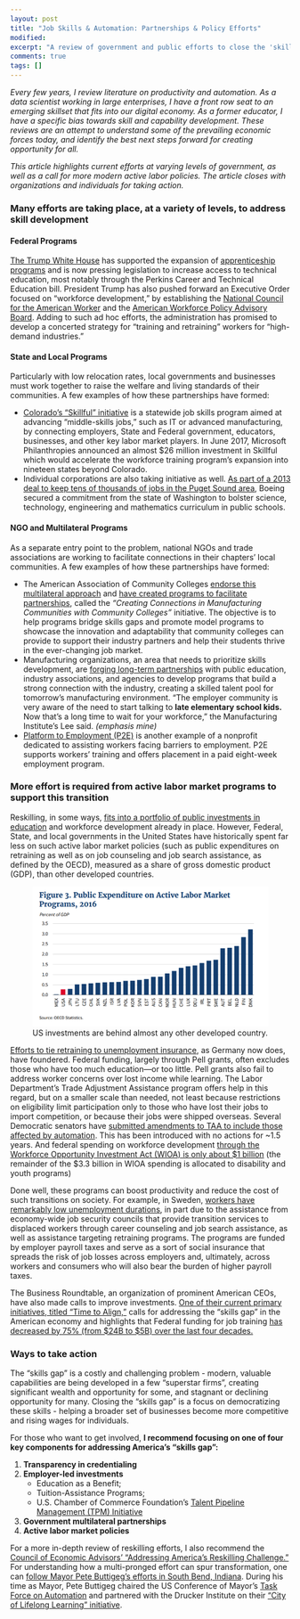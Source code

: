 ```yaml
---
layout: post
title: "Job Skills & Automation: Partnerships & Policy Efforts"
modified:
excerpt: "A review of government and public efforts to close the 'skills gap.'"
comments: true
tags: []
---
```


*Every few years, I review literature on productivity and automation. As a data scientist working in large enterprises, I have a front row seat to an emerging skillset that fits into our digital economy. As a former educator, I have a specific bias towards skill and capability development. 
These reviews are an attempt to understand some of the prevailing economic forces today, and identify the best next steps forward for creating opportunity for all.*

*This article highlights current efforts at varying levels of government, as well as a call for more modern active labor policies. The article closes with organizations and individuals for taking action.*

### Many efforts are taking place, at a variety of levels, to address skill development

#### Federal Programs 
[The Trump White House][0] has supported the expansion of [apprenticeship programs][1] and is now pressing legislation to increase access to technical education, most notably through the Perkins Career and Technical Education bill. President Trump has also pushed forward an Executive Order focused on “workforce development,” by establishing the [National Council for the American Worker][2] and the [American Workforce Policy Advisory Board][3]. Adding to such ad hoc efforts, the administration has promised to develop a concerted strategy for “training and retraining” workers for “high-demand industries.”

#### State and Local Programs 
Particularly with low relocation rates, local governments and businesses must work together to raise the welfare and living standards of their communities. A few examples of how these partnerships have formed:
* [Colorado’s “Skillful” initiative][4] is a statewide job skills program aimed at advancing “middle-skills jobs,” such as IT or advanced manufacturing, by connecting employers, State and Federal government, educators, businesses, and other key labor market players. In June 2017, Microsoft Philanthropies announced an almost $26 million investment in Skillful which would accelerate the workforce training program’s expansion into nineteen states beyond Colorado.
* Individual corporations are also taking initiative as well. [As part of a 2013 deal to keep tens of thousands of jobs in the Puget Sound area][5], Boeing secured a commitment from the state of Washington to bolster science, technology, engineering and mathematics curriculum in public schools.

#### NGO and Multilateral Programs
As a separate entry point to the problem, national NGOs and trade associations are working to facilitate connections in their chapters’ local communities. A few examples of how these partnerships have formed:
* The American Association of Community Colleges [endorse this multilateral approach][6] and [have created programs to facilitate partnerships][7], called the *“Creating Connections in Manufacturing Communities with Community Colleges”* initiative. The objective is to help programs bridge skills gaps and promote model programs to showcase the innovation and adaptability that community colleges can provide to support their industry partners and help their students thrive in the ever-changing job market.
* Manufacturing organizations, an area that needs to prioritize skills development, are [forging long-term partnerships][8] with public education, industry associations, and agencies to develop programs that build a strong connection with the industry, creating a skilled talent pool for tomorrow’s manufacturing environ­ment. “The employer community is very aware of the need to start talking to **late elementary school kids.** Now that’s a long time to wait for your workforce,” the Manufacturing Institute’s Lee said. *(emphasis mine)*
* [Platform to Employment (P2E)][9] is another example of a nonprofit dedicated to assisting workers facing barriers to employment. P2E supports workers’ training and offers placement in a paid eight-week employment program.

### More effort is required from active labor market programs to support this transition

Reskilling, in some ways, [fits into a portfolio of public investments in education][10] and workforce development already in place. However, Federal, State, and local governments in the United States have historically spent far less on such active labor market policies (such as public expenditures on retraining as well as on job counseling and job search assistance, as defined by the OECD), measured as a share of gross domestic product (GDP), than other developed countries.

<figure>
	<img src="/images/oecd_chart.PNG">
	<figcaption>US investments are behind almost any other developed country.</figcaption>
</figure>

[Efforts to tie retraining to unemployment insurance][11], as Germany now does, have foundered. Federal funding, largely through Pell grants, often excludes those who have too much education—or too little. Pell grants also fail to address worker concerns over lost income while learning. The Labor Department’s Trade Adjustment Assistance program offers help in this regard, but on a smaller scale than needed, not least because restrictions on eligibility limit participation only to those who have lost their jobs to import competition, or because their jobs were shipped overseas. Several Democratic senators have [submitted amendments to TAA to include those affected by automation][12]. This has been introduced with no actions for ~1.5 years. And federal spending on workforce development [through the Workforce Opportunity Investment Act (WIOA) is only about $1 billion][13] (the remainder of the $3.3 billion in WIOA spending is allocated to disability and youth programs)

Done well, these programs can boost productivity and reduce the cost of such transitions on society. For example, in Sweden, [workers have remarkably low unemployment durations][14], in part due to the assistance from economy-wide job security councils that provide transition services to displaced workers through career counseling and job search assistance, as well as assistance targeting retraining programs. The programs are funded by employer payroll taxes and serve as a sort of social insurance that spreads the risk of job losses across employers and, ultimately, across workers and consumers who will also bear the burden of higher payroll taxes.

The Business Roundtable, an organization of prominent American CEOs, have also made calls to improve investments. [One of their current primary initiatives, titled “Time to Align,”][15] calls for addressing the “skills gap” in the American economy and highlights that Federal funding for job training [has decreased by 75% (from $24B to $5B) over the last four decades.][16] 

### Ways to take action

The “skills gap” is a costly and challenging problem - modern, valuable capabilities are being developed in a few “superstar firms”, creating significant wealth and opportunity for some, and stagnant or declining opportunity for many. Closing the “skills gap” is a focus on democratizing these skills - helping a broader set of businesses become more competitive and rising wages for individuals.

For those who want to get involved, **I recommend focusing on one of four key components for addressing America’s “skills gap”:**

1. **Transparency in credentialing**
2. **Employer-led investments**
	* Education as a Benefit; 
	* Tuition-Assistance Programs; 
	* U.S. Chamber of Commerce Foundation’s [Talent Pipeline Management (TPM) Initiative][17] 
3. **Government multilateral partnerships**
4. **Active labor market policies**

For a more in-depth review of reskilling efforts, I also recommend the [Council of Economic Advisors’ “Addressing America’s Reskilling Challenge.”][18] For understanding how a multi-pronged effort can spur transformation, one can [follow Mayor Pete Buttigeg’s efforts in South Bend, Indiana][19]. During his time as Mayor, Pete Buttigeg chaired the US Conference of Mayor’s [Task Force on Automation][20] and partnered with the Drucker Institute on their [“City of Lifelong Learning” initiative][21].



[0]: https://www.city-journal.org/html/closing-skills-gap-16083.html
[1]: https://www.dol.gov/apprenticeship/docs/task-force-apprenticeship-expansion-report.pdf
[2]: https://www.whitehouse.gov/presidential-actions/executive-order-establishing-presidents-national-council-american-worker/
[3]: https://www.commerce.gov/americanworker/american-workforce-policy-advisory-board
[4]: https://www.whitehouse.gov/wp-content/uploads/2018/07/Addressing-Americas-Reskilling-Challenge.pdf
[5]: https://thehill.com/homenews/state-watch/373527-us-economy-faces-impending-skills-gap
[6]: https://www.brookings.edu/research/for-one-manufacturer-providing-educational-opportunities-is-key-to-past-and-future-success/
[7]: https://www.aacc.nche.edu/programs/workforce-economic-development/creating-connections-in-manufacturing-communities-with-community-colleges/
[8]: https://www.industryweek.com/the-economy/article/22026709/skills-gap-could-cost-us-economy-25-trillion-over-next-decade
[9]: https://www.platformtoemployment.com/
[10]: https://www.whitehouse.gov/wp-content/uploads/2018/07/Addressing-Americas-Reskilling-Challenge.pdf
[11]: https://www.city-journal.org/html/closing-skills-gap-16083.html
[12]: https://www.congress.gov/bill/115th-congress/senate-bill/2982/actions?KWICView=false
[13]: https://www.progressivepolicy.org/wp-content/uploads/2019/03/SkillsGapFinal.pdf
[14]: https://www.whitehouse.gov/wp-content/uploads/2018/07/Addressing-Americas-Reskilling-Challenge.pdf
[15]: https://www.businessroundtable.org/time-to-align-americas-skills-gap-and-how-to-overcome-it
[16]: https://www.clasp.org/sites/default/files/publications/2017/12/12.15.17%20Federal%20Investment%20in%20Employment%20and%20Job%20Training.pdf
[17]: https://www.uschamberfoundation.org/talent-pipeline-management-case-studies
[18]: https://www.whitehouse.gov/wp-content/uploads/2018/07/Addressing-Americas-Reskilling-Challenge.pdf
[19]: https://www.newamerica.org/work-workers-technology/reports/automation-nation/south-bend-reinventing-a-dying-city/
[20]: https://www.usmayors.org/the-conference/committees-and-task-forces/
[21]: https://www.drucker.institute/programs/city-of-lifelong-learning/

